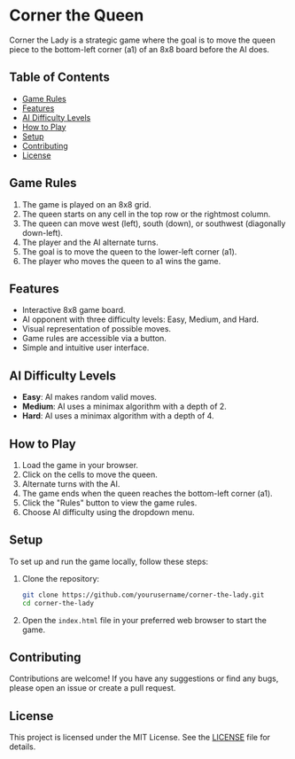 # Corner the Queen

Corner the Lady is a strategic game where the goal is to move the queen piece to the bottom-left corner (a1) of an 8x8 board before the AI does.

## Table of Contents

- [Game Rules](#game-rules)
- [Features](#features)
- [AI Difficulty Levels](#ai-difficulty-levels)
- [How to Play](#how-to-play)
- [Setup](#setup)
- [Contributing](#contributing)
- [License](#license)

## Game Rules

1. The game is played on an 8x8 grid.
2. The queen starts on any cell in the top row or the rightmost column.
3. The queen can move west (left), south (down), or southwest (diagonally down-left).
4. The player and the AI alternate turns.
5. The goal is to move the queen to the lower-left corner (a1).
6. The player who moves the queen to a1 wins the game.

## Features

- Interactive 8x8 game board.
- AI opponent with three difficulty levels: Easy, Medium, and Hard.
- Visual representation of possible moves.
- Game rules are accessible via a button.
- Simple and intuitive user interface.

## AI Difficulty Levels

- **Easy**: AI makes random valid moves.
- **Medium**: AI uses a minimax algorithm with a depth of 2.
- **Hard**: AI uses a minimax algorithm with a depth of 4.

## How to Play

1. Load the game in your browser.
2. Click on the cells to move the queen.
3. Alternate turns with the AI.
4. The game ends when the queen reaches the bottom-left corner (a1).
5. Click the "Rules" button to view the game rules.
6. Choose AI difficulty using the dropdown menu.

## Setup

To set up and run the game locally, follow these steps:

1. Clone the repository:

    ```bash
    git clone https://github.com/yourusername/corner-the-lady.git
    cd corner-the-lady
    ```

2. Open the `index.html` file in your preferred web browser to start the game.

## Contributing

Contributions are welcome! If you have any suggestions or find any bugs, please open an issue or create a pull request.

## License

This project is licensed under the MIT License. See the [LICENSE](LICENSE) file for details.

